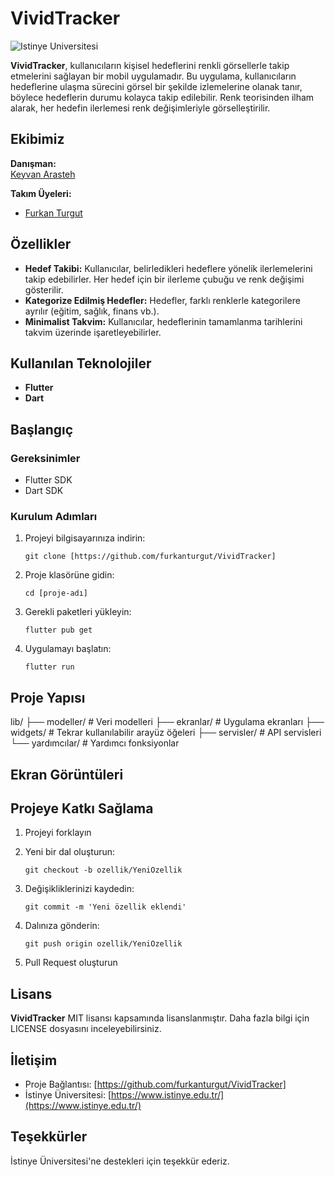 
# VividTracker
![Istinye Universitesi ](https://camo.githubusercontent.com/134ae6afe36e02ada64a289ccd8339c9a031c9f6e81073962b446689bc21781e/68747470733a2f2f7777772e756e69746564656475636174696f6e2e636f6d2f6c696e6b6c6f676f63682f697374696e79652d756e69766572736974792d6c6f676f2e706e67)

**VividTracker**, kullanıcıların kişisel hedeflerini renkli görsellerle takip etmelerini sağlayan bir mobil uygulamadır. Bu uygulama, kullanıcıların hedeflerine ulaşma sürecini görsel bir şekilde izlemelerine olanak tanır, böylece hedeflerin durumu kolayca takip edilebilir. Renk teorisinden ilham alarak, her hedefin ilerlemesi renk değişimleriyle görselleştirilir.

## Ekibimiz

**Danışman:**  
[Keyvan Arasteh](https://github.com/keyvanarasteh)

**Takım Üyeleri:**

-   [Furkan Turgut](github/furkanturgut)

## Özellikler

-   **Hedef Takibi:** Kullanıcılar, belirledikleri hedeflere yönelik ilerlemelerini takip edebilirler. Her hedef için bir ilerleme çubuğu ve renk değişimi gösterilir.
-   **Kategorize Edilmiş Hedefler:** Hedefler, farklı renklerle kategorilere ayrılır (eğitim, sağlık, finans vb.).
-   **Minimalist Takvim:** Kullanıcılar, hedeflerinin tamamlanma tarihlerini takvim üzerinde işaretleyebilirler.

## Kullanılan Teknolojiler

-   **Flutter**
-   **Dart**

## Başlangıç

### Gereksinimler

-   Flutter SDK
-   Dart SDK 

### Kurulum Adımları

1.  Projeyi bilgisayarınıza indirin:
    
    `git clone [https://github.com/furkanturgut/VividTracker]` 
    
2.  Proje klasörüne gidin:
    
    `cd [proje-adı]` 
    
3.  Gerekli paketleri yükleyin:
    
    `flutter pub get` 
    
4.  Uygulamayı başlatın:

    `flutter run` 
    

## Proje Yapısı


lib/
├── modeller/     # Veri modelleri
├── ekranlar/     # Uygulama ekranları
├── widgets/      # Tekrar kullanılabilir arayüz öğeleri
├── servisler/    # API servisleri
└── yardımcılar/  # Yardımcı fonksiyonlar


## Ekran Görüntüleri

  

## Projeye Katkı Sağlama

1.  Projeyi forklayın
2.  Yeni bir dal oluşturun:
    
    `git checkout -b ozellik/YeniOzellik` 
    
3.  Değişikliklerinizi kaydedin:
    

    
    `git commit -m 'Yeni özellik eklendi'` 
    
4.  Dalınıza gönderin:
    
    
    `git push origin ozellik/YeniOzellik` 
    
5.  Pull Request oluşturun

## Lisans

**VividTracker** MIT lisansı kapsamında lisanslanmıştır. Daha fazla bilgi için LICENSE dosyasını inceleyebilirsiniz.

## İletişim

-   Proje Bağlantısı: [https://github.com/furkanturgut/VividTracker]
-   İstinye Üniversitesi: [https://www.istinye.edu.tr/](https://www.istinye.edu.tr/)

## Teşekkürler

İstinye Üniversitesi'ne destekleri için teşekkür ederiz.
